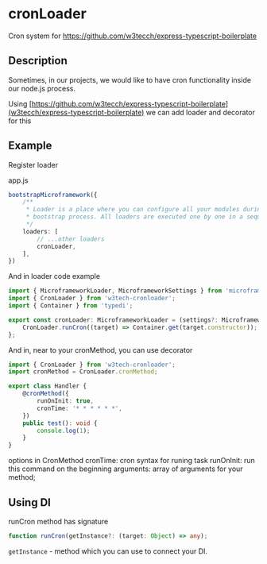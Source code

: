 # cronLoader
Cron system for https://github.com/w3tecch/express-typescript-boilerplate

## Description

Sometimes, in our projects, we would like to have cron functionality inside our node.js process.

Using [https://github.com/w3tecch/express-typescript-boilerplate](w3tecch/express-typescript-boilerplate) we can add loader and decorator for this

## Example

Register loader

app.js
```typescript
bootstrapMicroframework({
    /**
     * Loader is a place where you can configure all your modules during microframework
     * bootstrap process. All loaders are executed one by one in a sequential order.
     */
    loaders: [
        // ...other loaders
        cronLoader,
    ],
})
```

And in loader code example

```typescript
import { MicroframeworkLoader, MicroframeworkSettings } from 'microframework-w3tec';
import { CronLoader } from 'w3tech-cronloader';
import { Container } from 'typedi';

export const cronLoader: MicroframeworkLoader = (settings?: MicroframeworkSettings | undefined) => {
    CronLoader.runCron((target) => Container.get(target.constructor));
};

```

And in, near to your cronMethod, you can use decorator

```typescript
import { CronLoader } from 'w3tech-cronloader';
import cronMethod = CronLoader.cronMethod;

export class Handler {
    @cronMethod({
        runOnInit: true,
        cronTime: '* * * * * *',
    })
    public test(): void {
        console.log(1);
    }
}
```

options in CronMethod
cronTime: cron syntax for runing task
runOnInit: run this command on the beginning
arguments: array of arguments for your method;


## Using DI

runCron method has signature
```typescript
function runCron(getInstance?: (target: Object) => any);
```
`getInstance` - method which you can use to connect your DI. 
